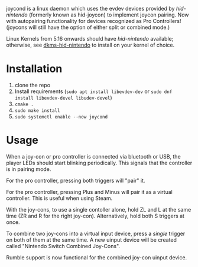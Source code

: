 joycond is a linux daemon which uses the evdev devices provided by *hid-nintendo* (formerly known as hid-joycon) to implement joycon pairing.
Now with autopairing functionality for devices recognized as Pro Controllers! (joycons will still have the option of either split or combined mode.)

Linux Kernels from 5.16 onwards should have *hid-nintendo* available; otherwise, see [dkms-hid-nintendo](https://github.com/nicman23/dkms-hid-nintendo) to install on your kernel of choice.

# Installation
1. clone the repo
2. Install requirements (`sudo apt install libevdev-dev` or `sudo dnf install libevdev-devel libudev-devel`)
3. `cmake .`
4. `sudo make install`
5. `sudo systemctl enable --now joycond`

# Usage
When a joy-con or pro controller is connected via bluetooth or USB, the player LEDs should start blinking periodically. This signals that the controller is in pairing mode.

For the pro controller, pressing both triggers will "pair" it.

For the pro controller, pressing Plus and Minus will pair it as a virtual controller.
This is useful when using Steam.

With the joy-cons, to use a single contoller alone, hold ZL and L at the same time (ZR and R for the right joy-con). Alternatively, hold both S triggers at once.

To combine two joy-cons into a virtual input device, press a *single* trigger on both of them at the same time. A new uinput device will be created called "Nintendo Switch Combined Joy-Cons".

Rumble support is now functional for the combined joy-con uinput device.
